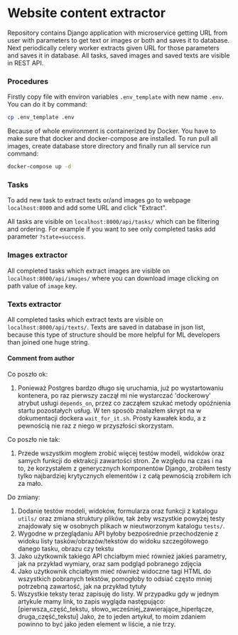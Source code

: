 # Website content extractor

Repository contains Django application with microservice getting URL from user with parameters to get text or 
images or both and saves it to database. Next periodically celery worker extracts given URL for those parameters and 
saves it in database. All tasks, saved images and saved texts are visible in REST API.

### Procedures

Firstly copy file with environ variables `.env_template` with new name `.env`. You can do it by command:
```bash
cp .env_template .env
```
Because of whole environment is containerized by Docker. You have to make sure that docker and docker-compose are installed.
To run pull all images, create database store directory and finally run all service run command:
```bash
docker-compose up -d
```

### Tasks
To add new task to extract texts or/and images go to webpage `localhost:8000` and add some URL and click "Extract".

All tasks are visible on `localhost:8000/api/tasks/` which can be filtering and ordering. For example if you want to see
only completed tasks add parameter `?state=success`.

### Images extractor
All completed tasks which extract images are visible on `localhost:8000/api/images/` where you can download image clicking
on path value of `image` key.

### Texts extractor
All completed tasks which extract texts are visible on `localhost:8000/api/texts/`. Texts are saved in database in json
list, because this type of structure should be more helpful for ML developers than joined one huge string.


#### Comment from author
Co poszło ok:
  1. Ponieważ Postgres bardzo długo się uruchamia, już po wystartowaniu kontenera, po raz pierwszy zaczął mi nie 
  wystarczać 'dockerowy' atrybut usługi `depends_on`, przez co zacząłem szukać metody opóźnienia startu pozostałych usług. 
  W ten sposób znalazłem skrypt na w dokumentacji dockera `wait_for_it.sh`. Prosty kawałek kodu, a z pewnością nie raz 
  z niego w przyszłości skorzystam. 

Co poszło nie tak:
  1. Przede wszystkim mogłem zrobić więcej testów modeli, widoków oraz samych funkcji do ektrakcji zawartości stron.
  Ze względu na czas i na to, że korzystałem z generycznych komponentów Django, zrobiłem testy tylko najbardziej krytycznych
  elementów i z całą pewnością zrobiłem ich za mało.

Do zmiany:
  1. Dodanie testów modeli, widoków, formularza oraz funkcji z katalogu `utils/` oraz zmiana struktury plików, tak żeby
  wszystkie powyżej testy znajdowały się w osobnych plikach w nieutworzonym katalogu `tests/`.
  1. Wygodne w przeglądaniu API byłoby bezpośrednie przechodzenie z widoku listy tasków/obrazów/tekstów do widoku 
  szczegółowego danego tasku, obrazu czy tekstu
  1. Jako użytkownik takiego API chciałbym mieć również jakieś parametry, jak na przykład wymiary, oraz sam podgląd pobranego
  zdjęcia
  1. Jako użytkownik chciałbym mieć również widoczne tagi HTML do wszystkich pobranych tekstów, pomogłoby to odsiać często
  mniej potrzebną zawartość, jak na przykład tytuły
  1. Wszystkie teksty teraz zapisuję do listy. W przypadku gdy w jednym artykule mamy link, to zapis wygląda następująco:
  [pierwsza_część_tekstu, słowo_wcześniej_zawierające_hiperłącze, druga_część_tekstu]
  Jako, że to jeden artykuł, to moim zdaniem powinno to być jako jeden element w liście, a nie trzy. 
 